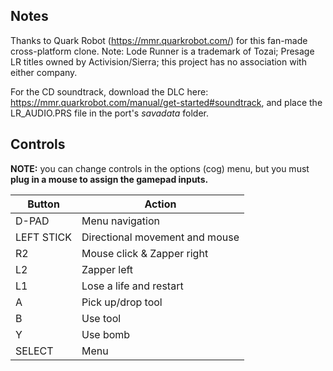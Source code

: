 ## Notes

Thanks to Quark Robot (https://mmr.quarkrobot.com/) for this fan-made cross-platform clone. Note: Lode Runner is a trademark of Tozai; Presage LR titles owned by Activision/Sierra; this project has no association with either company.

For the CD soundtrack, download the DLC here: https://mmr.quarkrobot.com/manual/get-started#soundtrack, and place the LR_AUDIO.PRS file in the port's *savadata* folder.


## Controls

**NOTE:** you can change controls in the options (cog) menu, but you must **plug in a mouse to assign the gamepad inputs.**

| Button     | Action                         |
|------------|--------------------------------|
| D-PAD      | Menu navigation                |
| LEFT STICK | Directional movement and mouse |
| R2         | Mouse click & Zapper right     |
| L2         | Zapper left                    |
| L1         | Lose a life and restart        |
| A          | Pick up/drop tool              |
| B          | Use tool                       |
| Y          | Use bomb                       |
| SELECT     | Menu                           |



